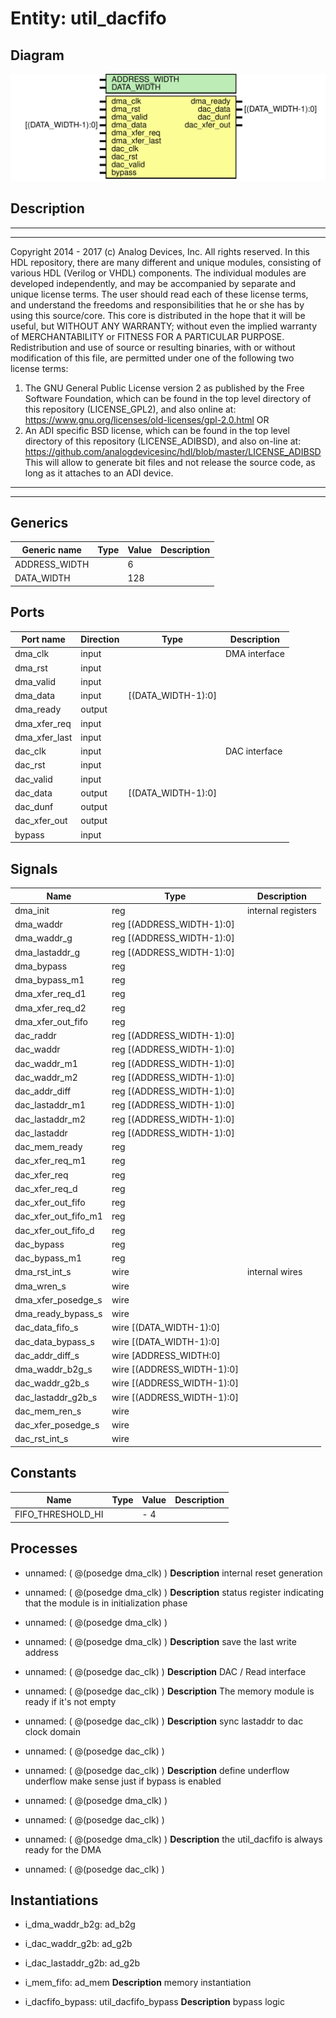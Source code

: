 # Entity: util_dacfifo

## Diagram

![Diagram](util_dacfifo.svg "Diagram")
## Description

***************************************************************************
 ***************************************************************************
 Copyright 2014 - 2017 (c) Analog Devices, Inc. All rights reserved.
 In this HDL repository, there are many different and unique modules, consisting
 of various HDL (Verilog or VHDL) components. The individual modules are
 developed independently, and may be accompanied by separate and unique license
 terms.
 The user should read each of these license terms, and understand the
 freedoms and responsibilities that he or she has by using this source/core.
 This core is distributed in the hope that it will be useful, but WITHOUT ANY
 WARRANTY; without even the implied warranty of MERCHANTABILITY or FITNESS FOR
 A PARTICULAR PURPOSE.
 Redistribution and use of source or resulting binaries, with or without modification
 of this file, are permitted under one of the following two license terms:
   1. The GNU General Public License version 2 as published by the
      Free Software Foundation, which can be found in the top level directory
      of this repository (LICENSE_GPL2), and also online at:
      <https://www.gnu.org/licenses/old-licenses/gpl-2.0.html>
 OR
   2. An ADI specific BSD license, which can be found in the top level directory
      of this repository (LICENSE_ADIBSD), and also on-line at:
      https://github.com/analogdevicesinc/hdl/blob/master/LICENSE_ADIBSD
      This will allow to generate bit files and not release the source code,
      as long as it attaches to an ADI device.
 ***************************************************************************
 ***************************************************************************
 
## Generics

| Generic name  | Type | Value | Description |
| ------------- | ---- | ----- | ----------- |
| ADDRESS_WIDTH |      | 6     |             |
| DATA_WIDTH    |      | 128   |             |
## Ports

| Port name     | Direction | Type               | Description   |
| ------------- | --------- | ------------------ | ------------- |
| dma_clk       | input     |                    | DMA interface |
| dma_rst       | input     |                    |               |
| dma_valid     | input     |                    |               |
| dma_data      | input     | [(DATA_WIDTH-1):0] |               |
| dma_ready     | output    |                    |               |
| dma_xfer_req  | input     |                    |               |
| dma_xfer_last | input     |                    |               |
| dac_clk       | input     |                    | DAC interface |
| dac_rst       | input     |                    |               |
| dac_valid     | input     |                    |               |
| dac_data      | output    | [(DATA_WIDTH-1):0] |               |
| dac_dunf      | output    |                    |               |
| dac_xfer_out  | output    |                    |               |
| bypass        | input     |                    |               |
## Signals

| Name                 | Type                          | Description         |
| -------------------- | ----------------------------- | ------------------- |
| dma_init             | reg                           | internal registers  |
| dma_waddr            | reg     [(ADDRESS_WIDTH-1):0] |                     |
| dma_waddr_g          | reg     [(ADDRESS_WIDTH-1):0] |                     |
| dma_lastaddr_g       | reg     [(ADDRESS_WIDTH-1):0] |                     |
| dma_bypass           | reg                           |                     |
| dma_bypass_m1        | reg                           |                     |
| dma_xfer_req_d1      | reg                           |                     |
| dma_xfer_req_d2      | reg                           |                     |
| dma_xfer_out_fifo    | reg                           |                     |
| dac_raddr            | reg     [(ADDRESS_WIDTH-1):0] |                     |
| dac_waddr            | reg     [(ADDRESS_WIDTH-1):0] |                     |
| dac_waddr_m1         | reg     [(ADDRESS_WIDTH-1):0] |                     |
| dac_waddr_m2         | reg     [(ADDRESS_WIDTH-1):0] |                     |
| dac_addr_diff        | reg     [(ADDRESS_WIDTH-1):0] |                     |
| dac_lastaddr_m1      | reg     [(ADDRESS_WIDTH-1):0] |                     |
| dac_lastaddr_m2      | reg     [(ADDRESS_WIDTH-1):0] |                     |
| dac_lastaddr         | reg     [(ADDRESS_WIDTH-1):0] |                     |
| dac_mem_ready        | reg                           |                     |
| dac_xfer_req_m1      | reg                           |                     |
| dac_xfer_req         | reg                           |                     |
| dac_xfer_req_d       | reg                           |                     |
| dac_xfer_out_fifo    | reg                           |                     |
| dac_xfer_out_fifo_m1 | reg                           |                     |
| dac_xfer_out_fifo_d  | reg                           |                     |
| dac_bypass           | reg                           |                     |
| dac_bypass_m1        | reg                           |                     |
| dma_rst_int_s        | wire                          | internal wires      |
| dma_wren_s           | wire                          |                     |
| dma_xfer_posedge_s   | wire                          |                     |
| dma_ready_bypass_s   | wire                          |                     |
| dac_data_fifo_s      | wire [(DATA_WIDTH-1):0]       |                     |
| dac_data_bypass_s    | wire [(DATA_WIDTH-1):0]       |                     |
| dac_addr_diff_s      | wire [ADDRESS_WIDTH:0]        |                     |
| dma_waddr_b2g_s      | wire [(ADDRESS_WIDTH-1):0]    |                     |
| dac_waddr_g2b_s      | wire [(ADDRESS_WIDTH-1):0]    |                     |
| dac_lastaddr_g2b_s   | wire [(ADDRESS_WIDTH-1):0]    |                     |
| dac_mem_ren_s        | wire                          |                     |
| dac_xfer_posedge_s   | wire                          |                     |
| dac_rst_int_s        | wire                          |                     |
## Constants

| Name              | Type | Value | Description |
| ----------------- | ---- | ----- | ----------- |
| FIFO_THRESHOLD_HI |      | - 4   |             |
## Processes
- unnamed: ( @(posedge dma_clk) )
**Description**
internal reset generation

- unnamed: ( @(posedge dma_clk) )
**Description**
status register indicating that the module is in initialization phase

- unnamed: ( @(posedge dma_clk) )
- unnamed: ( @(posedge dma_clk) )
**Description**
save the last write address

- unnamed: ( @(posedge dac_clk) )
**Description**
DAC / Read interface

- unnamed: ( @(posedge dac_clk) )
**Description**
The memory module is ready if it's not empty

- unnamed: ( @(posedge dac_clk) )
**Description**
sync lastaddr to dac clock domain

- unnamed: ( @(posedge dac_clk) )
- unnamed: ( @(posedge dac_clk) )
**Description**
define underflow
underflow make sense just if bypass is enabled

- unnamed: ( @(posedge dma_clk) )
- unnamed: ( @(posedge dac_clk) )
- unnamed: ( @(posedge dma_clk) )
**Description**
the util_dacfifo is always ready for the DMA

- unnamed: ( @(posedge dac_clk) )
## Instantiations

- i_dma_waddr_b2g: ad_b2g
- i_dac_waddr_g2b: ad_g2b
- i_dac_lastaddr_g2b: ad_g2b
- i_mem_fifo: ad_mem
**Description**
memory instantiation

- i_dacfifo_bypass: util_dacfifo_bypass
**Description**
bypass logic

